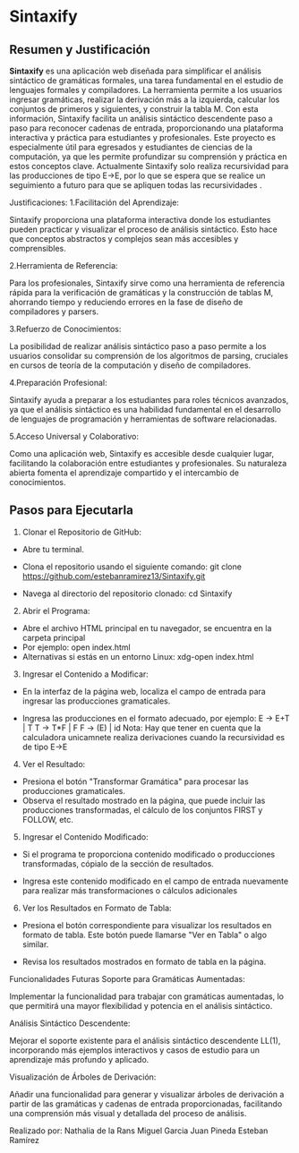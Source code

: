 # Sintaxify

## Resumen y Justificación

**Sintaxify** es una aplicación web diseñada para simplificar el análisis sintáctico de gramáticas formales, una tarea fundamental en el estudio de lenguajes formales y compiladores. La herramienta permite a los usuarios ingresar gramáticas, realizar la derivación más a la izquierda, calcular los conjuntos de primeros y siguientes, y construir la tabla M. Con esta información, Sintaxify facilita un análisis sintáctico descendente paso a paso para reconocer cadenas de entrada, proporcionando una plataforma interactiva y práctica para estudiantes y profesionales. Este proyecto es especialmente útil para egresados y estudiantes de ciencias de la computación, ya que les permite profundizar su comprensión y práctica en estos conceptos clave.
Actualmente Sintaxify solo realiza recursividad para las producciones de tipo E->E, por lo que se espera que se realice un seguimiento a futuro para que se apliquen todas las recursividades .

Justificaciones:
1.Facilitación del Aprendizaje:

Sintaxify proporciona una plataforma interactiva donde los estudiantes pueden practicar y visualizar el proceso de análisis sintáctico. Esto hace que conceptos abstractos y complejos sean más accesibles y comprensibles.

2.Herramienta de Referencia:

Para los profesionales, Sintaxify sirve como una herramienta de referencia rápida para la verificación de gramáticas y la construcción de tablas M, ahorrando tiempo y reduciendo errores en la fase de diseño de compiladores y parsers.

3.Refuerzo de Conocimientos:

La posibilidad de realizar análisis sintáctico paso a paso permite a los usuarios consolidar su comprensión de los algoritmos de parsing, cruciales en cursos de teoría de la computación y diseño de compiladores.

4.Preparación Profesional:

Sintaxify ayuda a preparar a los estudiantes para roles técnicos avanzados, ya que el análisis sintáctico es una habilidad fundamental en el desarrollo de lenguajes de programación y herramientas de software relacionadas.

5.Acceso Universal y Colaborativo:

Como una aplicación web, Sintaxify es accesible desde cualquier lugar, facilitando la colaboración entre estudiantes y profesionales. Su naturaleza abierta fomenta el aprendizaje compartido y el intercambio de conocimientos.
## Pasos para Ejecutarla

1. Clonar el Repositorio de GitHub:

* Abre tu terminal.
* Clona el repositorio usando el siguiente comando:
git clone https://github.com/estebanramirez13/Sintaxify.git

* Navega al directorio del repositorio clonado:
cd Sintaxify

2. Abrir el Programa:

* Abre el archivo HTML principal en tu navegador, se encuentra en la carpeta principal 
* Por ejemplo:
open index.html
* Alternativas si estás en un entorno Linux:
xdg-open index.html

3. Ingresar el Contenido a Modificar:

* En la interfaz de la página web, localiza el campo de entrada para ingresar las producciones gramaticales.

* Ingresa las producciones en el formato adecuado, por ejemplo:
E -> E+T | T
T -> T*F | F
F -> (E) | id
Nota: Hay que tener en cuenta que la calculadora unicamnete realiza derivaciones cuando la recursividad es de tipo E->E
4. Ver el Resultado:

* Presiona el botón "Transformar Gramática" para procesar las producciones gramaticales.
* Observa el resultado mostrado en la página, que puede incluir las producciones transformadas, el cálculo de los conjuntos FIRST y FOLLOW, etc.

5. Ingresar el Contenido Modificado:

* Si el programa te proporciona contenido modificado o producciones transformadas, cópialo de la sección de resultados.

* Ingresa este contenido modificado en el campo de entrada nuevamente para realizar más transformaciones o cálculos adicionales

6. Ver los Resultados en Formato de Tabla:

* Presiona el botón correspondiente para visualizar los resultados en formato de tabla. Este botón puede llamarse "Ver en Tabla" o algo similar.

* Revisa los resultados mostrados en formato de tabla en la página.


Funcionalidades Futuras
Soporte para Gramáticas Aumentadas:

Implementar la funcionalidad para trabajar con gramáticas aumentadas, lo que permitirá una mayor flexibilidad y potencia en el análisis sintáctico.

Análisis Sintáctico Descendente:

Mejorar el soporte existente para el análisis sintáctico descendente LL(1), incorporando más ejemplos interactivos y casos de estudio para un aprendizaje más profundo y aplicado.

Visualización de Árboles de Derivación:

Añadir una funcionalidad para generar y visualizar árboles de derivación a partir de las gramáticas y cadenas de entrada proporcionadas, facilitando una comprensión más visual y detallada del proceso de análisis.


Realizado por:
Nathalia de la Rans
Miguel Garcia
Juan Pineda
Esteban Ramírez
